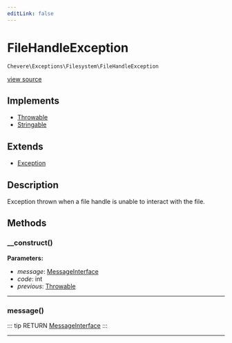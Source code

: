 ```yaml
---
editLink: false
---
```


# FileHandleException

`Chevere\Exceptions\Filesystem\FileHandleException`

[view source](https://github.com/chevere/chevere/blob/master/src/Chevere/Exceptions/Filesystem/FileHandleException.php)

## Implements

- [Throwable](https://www.php.net/manual/class.throwable)
- [Stringable](https://www.php.net/manual/class.stringable)

## Extends

- [Exception](../Core/Exception.md)

## Description

Exception thrown when a file handle is unable to interact with the file.

## Methods

### __construct()

**Parameters:**

- *message*: [MessageInterface](../../Interfaces/Message/MessageInterface.md)
- *code*: int
- *previous*: [Throwable](https://www.php.net/manual/class.throwable)

---

### message()

::: tip RETURN
[MessageInterface](../../Interfaces/Message/MessageInterface.md)
:::

---
